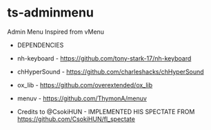 # ts-adminmenu
Admin Menu Inspired from vMenu

- DEPENDENCIES
- nh-keyboard - https://github.com/tony-stark-17/nh-keyboard
- chHyperSound - https://github.com/charleshacks/chHyperSound
- ox_lib - https://github.com/overextended/ox_lib
- menuv - https://github.com/ThymonA/menuv


- Credits to @CsokiHUN - IMPLEMENTED HIS SPECTATE FROM  https://github.com/CsokiHUN/fl_spectate
